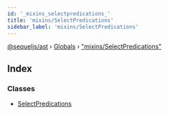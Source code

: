 ```yaml
---
id: '_mixins_selectpredications_'
title: 'mixins/SelectPredications'
sidebar_label: 'mixins/SelectPredications'
---
```


[@sequeljs/ast](../index.md) › [Globals](../globals.md) ›
["mixins/SelectPredications"](_mixins_selectpredications_.md)

## Index

### Classes

- [SelectPredications](../classes/_mixins_selectpredications_.selectpredications.md)
